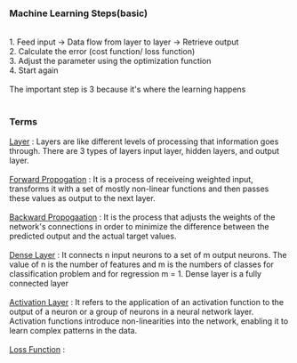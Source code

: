 <h3>Machine Learning Steps(basic)</h3>
<br>
1. Feed input -> Data flow from layer to layer -> Retrieve output
<br>
2. Calculate the error (cost function/ loss function)
<br>
3. Adjust the parameter using the optimization function
<br>
4. Start again
<br><br>
The important step is 3 because it's where the learning happens
<br><br>
<h3>Terms</h3>
<ins>Layer</ins> : Layers are like different levels of processing that information goes through. There are 3 types of layers input layer, hidden layers, and output layer.
<br><br>
<ins>Forward Propogation</ins> : It is a process of receiveing weighted input, transforms it with a set of mostly non-linear functions and then passes these values as output to the next layer.
<br><br>
<ins>Backward Propogaation</ins> : It is the process that adjusts the weights of the network's connections in order to minimize the difference between the predicted output and the actual target values.
<br><br>
<ins>Dense Layer</ins> : It connects n input neurons to a set of m output neurons. The value of n is the number of features and m is the numbers of classes for classification problem and for regression m = 1. Dense layer is a fully connected layer
<br><br>
<ins>Activation Layer</ins> : It refers to the application of an activation function to the output of a neuron or a group of neurons in a neural network layer. Activation functions introduce non-linearities into the network, enabling it to learn complex patterns in the data.
<br><br>
<ins>Loss Function</ins> :